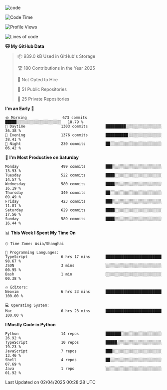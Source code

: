 
<!--
**liuyaanng/liuyaanng** is a ✨ _special_ ✨ repository because its `README.md` (this file) appears on your GitHub profile.

Here are some ideas to get you started:

- 🔭 I’m currently working on ...
- 🌱 I’m currently learning ...
- 👯 I’m looking to collaborate on ...
- 🤔 I’m looking for help with ...
- 💬 Ask me about ...
- 📫 How to reach me: ...
- 😄 Pronouns: ...
- ⚡ Fun fact: ...
-->


![code](https://cdn.jsdelivr.net/gh/liuyaanng/liuyaanng@1.0/code.gif) 

<!--START_SECTION:waka-->
![Code Time](http://img.shields.io/badge/Code%20Time-1%2C338%20hrs%2022%20mins-blue)

![Profile Views](http://img.shields.io/badge/Profile%20Views-0-blue)

![Lines of code](https://img.shields.io/badge/From%20Hello%20World%20I%27ve%20Written-21.0%20million%20lines%20of%20code-blue)

**🐱 My GitHub Data** 

> 📦 939.0 kB Used in GitHub's Storage 
 > 
> 🏆 180 Contributions in the Year 2025
 > 
> 🚫 Not Opted to Hire
 > 
> 📜 51 Public Repositories 
 > 
> 🔑 25 Private Repositories 
 > 
**I'm an Early 🐤** 

```text
🌞 Morning                673 commits         █████░░░░░░░░░░░░░░░░░░░░   18.79 % 
🌆 Daytime                1303 commits        █████████░░░░░░░░░░░░░░░░   36.38 % 
🌃 Evening                1376 commits        ██████████░░░░░░░░░░░░░░░   38.41 % 
🌙 Night                  230 commits         ██░░░░░░░░░░░░░░░░░░░░░░░   06.42 % 
```
📅 **I'm Most Productive on Saturday** 

```text
Monday                   499 commits         ███░░░░░░░░░░░░░░░░░░░░░░   13.93 % 
Tuesday                  522 commits         ████░░░░░░░░░░░░░░░░░░░░░   14.57 % 
Wednesday                580 commits         ████░░░░░░░░░░░░░░░░░░░░░   16.19 % 
Thursday                 340 commits         ██░░░░░░░░░░░░░░░░░░░░░░░   09.49 % 
Friday                   423 commits         ███░░░░░░░░░░░░░░░░░░░░░░   11.81 % 
Saturday                 629 commits         ████░░░░░░░░░░░░░░░░░░░░░   17.56 % 
Sunday                   589 commits         ████░░░░░░░░░░░░░░░░░░░░░   16.44 % 
```


📊 **This Week I Spent My Time On** 

```text
🕑︎ Time Zone: Asia/Shanghai

💬 Programming Languages: 
TypeScript               6 hrs 17 mins       █████████████████████████   98.67 % 
JSON                     3 mins              ░░░░░░░░░░░░░░░░░░░░░░░░░   00.95 % 
Bash                     1 min               ░░░░░░░░░░░░░░░░░░░░░░░░░   00.38 % 

🔥 Editors: 
Neovim                   6 hrs 23 mins       █████████████████████████   100.00 % 

💻 Operating System: 
Mac                      6 hrs 23 mins       █████████████████████████   100.00 % 
```

**I Mostly Code in Python** 

```text
Python                   14 repos            ███████░░░░░░░░░░░░░░░░░░   26.92 % 
TypeScript               10 repos            █████░░░░░░░░░░░░░░░░░░░░   19.23 % 
JavaScript               7 repos             ███░░░░░░░░░░░░░░░░░░░░░░   13.46 % 
Shell                    4 repos             ██░░░░░░░░░░░░░░░░░░░░░░░   07.69 % 
Java                     1 repo              ░░░░░░░░░░░░░░░░░░░░░░░░░   01.92 % 
```




 Last Updated on 02/04/2025 00:28:28 UTC
<!--END_SECTION:waka-->
